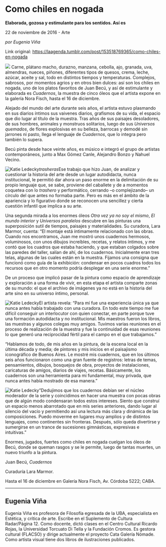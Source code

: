 # Como chiles en nogada

**Elaborada, gozosa y estimulante para los sentidos. Así es**

22 de noviembre de 2016 - Arte

_por Eugenia Viña_

Link original: https://laagenda.tumblr.com/post/153518769365/como-chiles-en-nogada

![](https://64.media.tumblr.com/cd43a91ec53760ef8d376c4bbffab87f/tumblr_inline_pk0a6q0Ia51t6q87u_500.jpg)
Carne, plátano macho, durazno, manzana, cebolla, ajo, granada, uva, almendras, nueces, piñones, diferentes tipos de quesos, crema, leche, azúcar, aceite y sal, todo en distintos tiempos y temperaturas. Complejos, sabrosos, por momentos agrios y en otros bien dulces: así son los chiles en nogada, uno de los platos favoritos de Juan Becú, y así de estimulante y elaborada es *Cuadernos*, la muestra de cinco óleos que el artista expone en la galería Nora Fisch, hasta el 16 de diciembre.

Alejado del mundo del arte durante seis años, el artista estuvo plasmando en sus diarios íntimos sus vaivenes diarios, grafismos de su vida, el espacio que dio lugar al título de la muestra. Tras años de sus paisajes desoladores, de sus hombres, animales y monstruos solitarios, luego de sus *Universos quemados*, de flores explosivas en su belleza, barrocas y demodé sin jarrones ni pasto, llega el lenguaje de *Cuadernos*, que lo integra pero también lo supera.

Becú pinta desde hace veinte años, es músico e integró el grupo de artistas contemporáneos, junto a Max Gómez Canle, Alejandro Bonzo y Nahuel Vecino. 

![Katie Ledecky](https://64.media.tumblr.com/ea226a35e91256973e83135527aeb491/tumblr_inline_pk0a6r27AR1t6q87u_400.jpg)*trasheras*Ese trabajo que hizo Juan, de analizar y cuestionar la historia del arte desde un lugar autodidacta, nunca institucional, le permitió dar ahora un paso enorme en la delimitación de su propio lenguaje que, se sabe, proviene del caballete y de a momentos coquetea con lo *trashero* y performático, cerrando –o complejizando– un círculo del que antes no formaba parte. Pero es más en el ámbito de la apariencia y lo figurativo donde se reconocen una sencillez y cierta cuestión infantil que implica a su arte.

Una segunda mirada a los enormes óleos *Otra vez ya no soy el mismo*, *El mundo interior* y *Universos paralelos* descubre en las pinturas una superposición sutil de tiempos, paisajes y materialidades. Su curadora, Lara Marmor, cuenta: “El montaje está íntimamente relacionado con las obras. Cuando nos encontramos, Juan me mostró unos cuadernos hermosos, voluminosos, con unos dibujos increíbles, recetas, y relatos íntimos, y me contó que los cuadros que estaba haciendo, y que estaban colgados sobre las paredes del taller, salían de ahí, de los cuadernos. Inicialmente eran tres telas, algunas de las cuales están en la muestra. Fijamos una consigna que funcionó como guía de la exhibición: condensar en pocos cuadros todos los recursos que en otro momento podría desplegar en una serie enorme.”

De un proceso que implicó pasar de la pintura como espacio de aprendizaje y exploración a una forma de vivir, en esta etapa el artista comparte zonas de su mundo: el que el archivo de imágenes ya no está en la historia del arte sino en su universo íntimo, personal. 

![Katie Ledecky](https://64.media.tumblr.com/710d7d91702759b8a55bb7dfc86d768a/tumblr_inline_pk0a6skaVj1t6q87u_400.jpg)El artista revela: “Para mí fue una experiencia única ya que nunca antes había trabajado con una curadora. En todo este tiempo me fue difícil conseguir un interlocutor con quien conectar, en parte porque tuve una formación autodidacta y no institucional. Mis maestros fueron los libros, las muestras y algunos colegas muy amigos. Tuvimos varias reuniones en el proceso de realización de la muestra y fue la continuidad de esas reuniones lo que generó una reciprocidad fértil para el campo en el que trabajamos.”

“Hablamos de todo, de mis años en la pintura, de la escena local en la última década y media; de pintores y mis inicios en el paisajismo iconográfico de Buenos Aires. Le mostré mis cuadernos, que en los últimos seis años funcionaron como una gran fuente de registros: letras de temas, pensamientos, dibujos, bosquejos de obra, proyectos de instalaciones, caricaturas de amigos, diarios de viajes, recetas. Básicamente, los cuadernos son una herramienta para mi fundamental, muy privada, que nunca antes había mostrado de esa manera.”

![Katie Ledecky](https://64.media.tumblr.com/616d9cce6e41098af8b27c5bfba1496e/tumblr_inline_pk0a6t5e761t6q87u_400.jpg)”Dedujimos que los cuadernos debían ser el núcleo moderador de la serie y coincidimos en hacer una muestra con pocas obras que de algún modo condensaran todos estos intereses. Siento que construí un espacio menos abarrotado que en mis series anteriores, dando lugar al silencio del vacío y permitiendo así una lectura más clara y dinámica de las composiciones. Puedo moverme en lugares muy amplios y de distintos lenguajes, como continentes sin fronteras. Después, sólo queda divertirse y sumergirse en un trance de sucesiones gimnásticas, expresivas e intuitivas.”

Enormes, jugados, fuertes como chiles en nogada cuelgan los óleos de Becú, donde se queman rasgos y se le permite, luego de tantas muertes, un nuevo triunfo a la pintura.

  
Juan Becú, *Cuadernos*  

Curaduría Lara Marmor.  

Hasta el 16 de diciembre en Galería Nora Fisch, Av. Córdoba 5222; CABA.

  




---

 Eugenia Viña
-------------

 Eugenia Viña es profesora de Filosofía egresada de la UBA, especialista en Estética, y crítica de arte. Escribe en el Suplemento de Cultura Radar/Página 12. Como docente, dictó clases en el Centro Cultural Ricardo Rojas, la Universidad Torcuato Di Tella y la Fundación Cromos. Es gestora cultural (FLACSO) y dirige actualmente el proyecto Cata Galería Nómade. Como artista visual tiene dos libros de ilustraciones publicados. 

